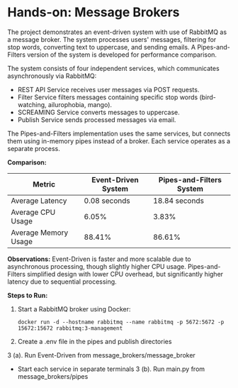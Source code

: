 # Hands-on: Message Brokers

The project demonstrates an event-driven system with use of RabbitMQ as a message broker.
The system processes users' messages, filtering for stop words, converting text to uppercase, and sending emails.
A Pipes-and-Filters version of the system is developed for performance comparison.

The system consists of four independent services, which communicates asynchronously via RabbitMQ:

- REST API Service receives user messages via POST requests.
- Filter Service filters messages containing specific stop words (bird-watching, ailurophobia, mango).
- SCREAMING Service converts messages to uppercase.
- Publish Service sends processed messages via email.

The Pipes-and-Filters implementation uses the same services, but connects them using in-memory pipes instead of a broker. Each service operates as a separate process.

**Comparison:**

| Metric |	Event-Driven System |	Pipes-and-Filters System |
|--------|----------------------|--------------------------|
|Average Latency|	0.08 seconds |	18.84 seconds |
|Average CPU Usage|	6.05%|	3.83% |
|Average Memory Usage|	88.41%	|86.61% |

**Observations:**
Event-Driven is faster and more scalable due to asynchronous processing, though slightly higher CPU usage.
Pipes-and-Filters simplified design with lower CPU overhead, but significantly higher latency due to sequential processing.

**Steps to Run:**
1. Start a RabbitMQ broker using Docker:
   
   `docker run -d --hostname rabbitmq --name rabbitmq -p 5672:5672 -p 15672:15672 rabbitmq:3-management`
2. Create a .env file in the pipes and publish directories

3 (a). Run Event-Driven from message_brokers/message_broker
   - Start each service in separate terminals
3 (b). Run main.py from message_brokers/pipes

